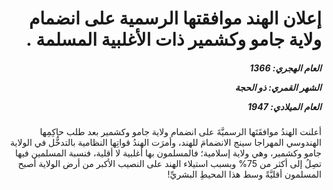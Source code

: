 <h1 dir="rtl">إعلان الهند موافقتها الرسمية على انضمام ولاية جامو وكشمير ذات الأغلبية المسلمة .</h1>

<h5 dir="rtl">العام الهجري:  1366

الشهر القمري: ذو الحجة

العام الميلادي: 1947</h5>

<p dir="rtl">أعلنت الهندُ موافقَتَها الرسميَّةَ على انضمام ولاية جامو وكشمير بعد طلب حاكِمِها الهندوسي المهراجا سينج الانضمامَ للهند، وأمرَت الهندُ قواتِها النظامية بالتدخُّل في الولاية جامو وكشمير، وهي ولاية إسلامية؛ فالمسلمون بها أغلبية لا أقلية، فنسبة المسلمين فيها تصِلُ إلى أكثر من 75% وبسبب استيلاء الهند على النصيب الأكبر من أرض الولاية أصبح المسلمون أقليَّةً وسط هذا المحيطِ البشريِّ!</p></br>
